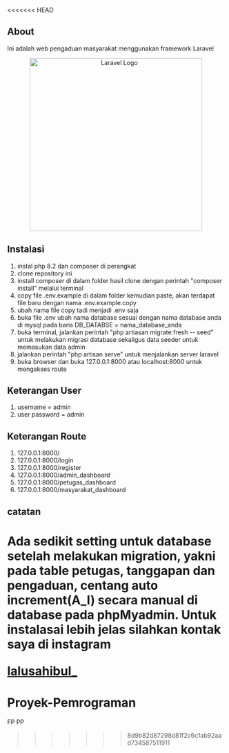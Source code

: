 <<<<<<< HEAD
## About
Ini adalah web pengaduan masyarakat menggunakan framework Laravel

<p align="center"><a href="https://laravel.com" target="_blank"><img src="https://raw.githubusercontent.com/laravel/art/master/logo-lockup/5%20SVG/2%20CMYK/1%20Full%20Color/laravel-logolockup-cmyk-red.svg" width="400" alt="Laravel Logo"></a></p>

## Instalasi
1. instal php 8.2 dan composer di perangkat
2. clone repository ini
3. install composer di dalam folder hasil clone dengan perintah "composer install" melalui terminal
4. copy file .env.example di dalam folder kemudian paste, akan terdapat file baru dengan nama .env.example.copy
5. ubah nama file copy tadi menjadi .env saja
6. buka file .env ubah nama database sesuai dengan nama database anda di mysql pada baris DB_DATABSE = nama_database_anda
7. buka terminal, jalankan perintah "php artiasan migrate:fresh -- seed" untuk melakukan migrasi database sekaligus data seeder untuk memasukan data admin
8. jalankan perintah "php artisan serve" untuk menjalankan server laravel
9. buka browser dan buka 127.0.0.1:8000 atau localhost:8000 untuk mengakses route
## Keterangan User
1. username = admin
2. user password = admin
## Keterangan Route
1. 127.0.0.1:8000/
2. 127.0.0.1:8000/login
3. 127.0.0.1:8000/register
4. 127.0.0.1:8000/admin_dashboard
5. 127.0.0.1:8000/petugas_dashboard
6. 127.0.0.1:8000/masyarakat_dashboard

## catatan
Ada sedikit setting untuk database setelah melakukan migration, yakni pada table petugas, tanggapan dan pengaduan, centang auto increment(A_I) secara manual di database pada phpMyadmin.
Untuk instalasai lebih jelas silahkan kontak saya di instagram <p><a href="https://instagram.com/lalusahibul_" target="_blank">lalusahibul_</a></p>
=======
# Proyek-Pemrograman
FP PP
>>>>>>> 8d9b82d87298d81f2c6c1ab92aad734587511911
